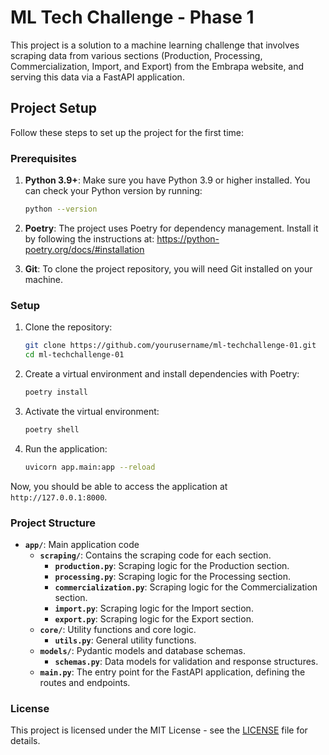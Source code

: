 
# ML Tech Challenge - Phase 1

This project is a solution to a machine learning challenge that involves scraping data from various sections (Production, Processing, Commercialization, Import, and Export) from the Embrapa website, and serving this data via a FastAPI application.

## Project Setup

Follow these steps to set up the project for the first time:

### Prerequisites

1. **Python 3.9+**: Make sure you have Python 3.9 or higher installed. You can check your Python version by running:
    ```bash
    python --version
    ```

2. **Poetry**: The project uses Poetry for dependency management. Install it by following the instructions at: https://python-poetry.org/docs/#installation

3. **Git**: To clone the project repository, you will need Git installed on your machine.

### Setup

1. Clone the repository:
    ```bash
    git clone https://github.com/yourusername/ml-techchallenge-01.git
    cd ml-techchallenge-01
    ```

2. Create a virtual environment and install dependencies with Poetry:
    ```bash
    poetry install
    ```

3. Activate the virtual environment:
    ```bash
    poetry shell
    ```

4. Run the application:
    ```bash
    uvicorn app.main:app --reload
    ```

Now, you should be able to access the application at `http://127.0.0.1:8000`.

### Project Structure

- **`app/`**: Main application code
  - **`scraping/`**: Contains the scraping code for each section.
    - **`production.py`**: Scraping logic for the Production section.
    - **`processing.py`**: Scraping logic for the Processing section.
    - **`commercialization.py`**: Scraping logic for the Commercialization section.
    - **`import.py`**: Scraping logic for the Import section.
    - **`export.py`**: Scraping logic for the Export section.
  - **`core/`**: Utility functions and core logic.
    - **`utils.py`**: General utility functions.
  - **`models/`**: Pydantic models and database schemas.
    - **`schemas.py`**: Data models for validation and response structures.
  - **`main.py`**: The entry point for the FastAPI application, defining the routes and endpoints.

### License

This project is licensed under the MIT License - see the [LICENSE](LICENSE) file for details.